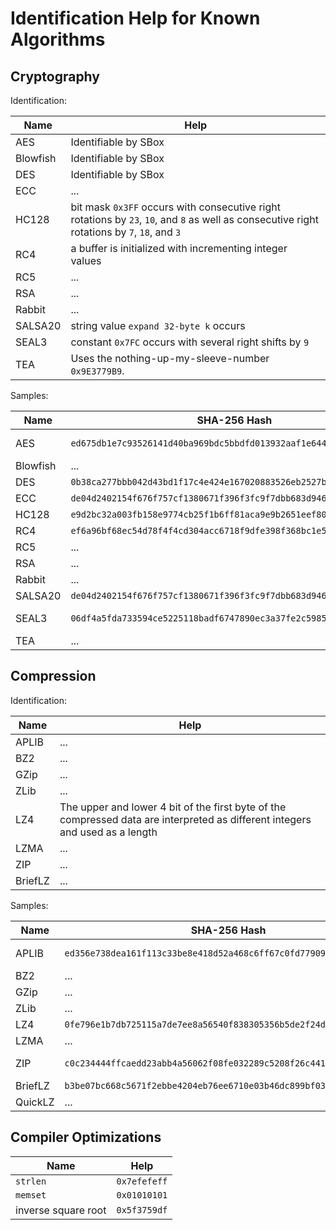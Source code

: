 # Identification Help for Known Algorithms

## Cryptography

Identification:

| Name     | Help                                                                                                                                         |
|----------|----------------------------------------------------------------------------------------------------------------------------------------------|
| AES      | Identifiable by SBox                                                                                                                         |
| Blowfish | Identifiable by SBox                                                                                                                         |
| DES      | Identifiable by SBox                                                                                                                         |
| ECC      | ...                                                                                                                                          |
| HC128    | bit mask `0x3FF` occurs with consecutive right rotations by `23`, `10`, and `8` as well as consecutive right rotations by `7`, `18`, and `3` |
| RC4      | a buffer is initialized with incrementing integer values                                                                                     |
| RC5      | ...                                                                                                                                          |
| RSA      | ...                                                                                                                                          |
| Rabbit   | ...                                                                                                                                          |
| SALSA20  | string value `expand 32-byte k` occurs                                                                                                       |
| SEAL3    | constant `0x7FC` occurs with several right shifts by `9`                                                                                     |
| TEA      | Uses the nothing-up-my-sleeve-number `0x9E3779B9`.                                                                                           |

Samples:

| Name     | SHA-256 Hash                                                       | Remark                     |
|----------|--------------------------------------------------------------------|----------------------------|
| AES      | `ed675db1e7c93526141d40ba969bdc5bbdfd013932aaf1e644c66db66ff008e0` | Might be a PyXie loader    |
| Blowfish | ...                                                                |                            |
| DES      | `0b38ca277bbb042d43bd1f17c4e424e167020883526eb2527ba929b2f0990a8f` | Zlob                       |
| ECC      | `de04d2402154f676f757cf1380671f396f3fc9f7dbb683d9461edd2718c4e09d` | NetWalker                  |
| HC128    | `e9d2bc32a003fb158e9774cb25f1b6ff81aca9e9b2651eef80753fd64a8233f0` | Maze Packer                |
| RC4      | `ef6a96bf68ec54d78f4f4cd304acc6718f9dfe398f368bc1e5b127bd746302f2` | REvil                      |
| RC5      | ...                                                                |                            |
| RSA      | ...                                                                |                            |
| Rabbit   | ...                                                                |                            |
| SALSA20  | `de04d2402154f676f757cf1380671f396f3fc9f7dbb683d9461edd2718c4e09d` | NetWalker                  |
| SEAL3    | `06df4a5fda733594ce5225118badf6747890ec3a37fe2c59854a54622a809814` | At `00409200`; FlawedAmmyy |
| TEA      | ...                                                                |                            |

## Compression

Identification:

| Name    | Help                                                                                                                          |
|---------|-------------------------------------------------------------------------------------------------------------------------------|
| APLIB   | ...                                                                                                                           |
| BZ2     | ...                                                                                                                           |
| GZip    | ...                                                                                                                           |
| ZLib    | ...                                                                                                                           |
| LZ4     | The upper and lower 4 bit of the first byte of the compressed data are interpreted as different integers and used as a length |
| LZMA    | ...                                                                                                                           |
| ZIP     | ...                                                                                                                           |
| BriefLZ | ...                                                                                                                           |

Samples:

| Name    | SHA-256 Hash                                                       | Remark           | Function    |
|---------|--------------------------------------------------------------------|------------------|-------------|
| APLIB   | `ed356e738dea161f113c33be8e418d52a468c6ff67c0fd779096331cd12152d5` | Dipper Shellcode |             |
| BZ2     | ...                                                                |                  |             |
| GZip    | ...                                                                |                  |             |
| ZLib    | ...                                                                |                  |             |
| LZ4     | `0fe796e1b7db725115a7de7ee8a56540f838305356b5de2f24de0883300e2c23` | DPRK Malz        | `180004eb0` |
| LZMA    | ...                                                                |                  |             |
| ZIP     | `c0c234444ffcaedd23abb4a56062f08fe032289c5208f26c441c4a674fa118b4` | WannaCry Stage 2 |             |
| BriefLZ | `b3be07bc668c5671f2ebbe4204eb76ee6710e03b46dc899bf03bfdf0b5d6dfbf` | ChillyVanilly    |             |
| QuickLZ | ...                                                                |                  |             |

## Compiler Optimizations

| Name                | Help         |
|---------------------|--------------|
| `strlen`            | `0x7efefeff` |
| `memset`            | `0x01010101` |
| inverse square root | `0x5f3759df` |
